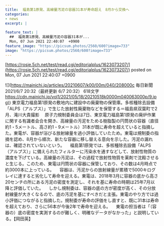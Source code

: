 ```yaml
---
title:  福島第1原発、高線量汚泥の容器31本が寿命超え　8月から交換へ  
categories:
- news
excerpt: |
  
feature_text: |
  ##  福島第1原発、高線量汚泥の容器31本が...
  Mon, 07 Jun 2021 22:40:07  +0900
feature_image: "https://picsum.photos/2560/600?image=733"
image: "https://picsum.photos/2560/600?image=733"
---
```


[https://rosie.5ch.net/test/read.cgi/editorialplus/1623073207/](https://rosie.5ch.net/test/read.cgi/editorialplus/1623073207/)
posted on Mon, 07 Jun 2021 22:40:07  +0900

<!--more-->

![](https://mainichi.jp/articles/20210607/k00/00m/040/208000c 毎日新聞 2021/6/7 20:32（最終更新 6/7 20:32） 618文字 [https://cdn.mainichi.jp/vol1/2021/05/18/20210518k0000m040063000p/9.jpg)](https://cdn.mainichi.jp/vol1/2021/05/18/20210518k0000m040063000p/9.jpg)) 東京電力福島第1原発の敷地内に建設中の廃棄物の保管庫。多核種除去設備「ALPS（アルプス）」で生じた放射性廃棄物などを保管する＝福島県双葉町で2月、滝川大貴撮影 　原子力規制委員会は7日、東京電力福島第1原発の廃炉作業に関する有識者会合を開き、高線量の汚泥をためる樹脂製の円筒状の容器（直径約1・5メートル、高さ約1・9メートル）31本が既に寿命を超えていると指摘した。東電が、容器が浴びる放射線量を過小評価していたため。東電は規制委の指摘を認め、8月から順次、新たな容器に移し替える意向を示した。汚泥の漏れは、確認されていないという。 　福島第1原発では、多核種除去設備「ALPS（アルプス）」に備えられたフィルターに汚染水を通すなどして、放射性物質の濃度を下げている。高線量の汚泥は、その過程で放射性物質を薬剤で沈殿させると生じる。このため、東電は円筒状の容器に保管しており、その数は4月時点で約3000本に上っている。 　容器は、汚泥からの放射線量が累積で5000キログレイに達すると劣化して寿命を迎える。東電は、2018年3月に容器の底から高さ20センチの所にある汚泥の密度を測定し、それを基に寿命の時期は25年7月以降と評価していた。 　しかし規制委は、容器の底の方が密度が高く、その分放射線量が大きくなるので、底の汚泥を基にすべきだと主張。東電のやり方では過小評価につながると指摘した。規制委が寿命の評価をし直すと、既に31本は寿命を超えており、さらに56本が今後2年で寿命を迎える。 　東電の担当者は「（容器の）底の密度を実測するのが難しく、明確なデータがなかった」と説明している。【岡田英】
